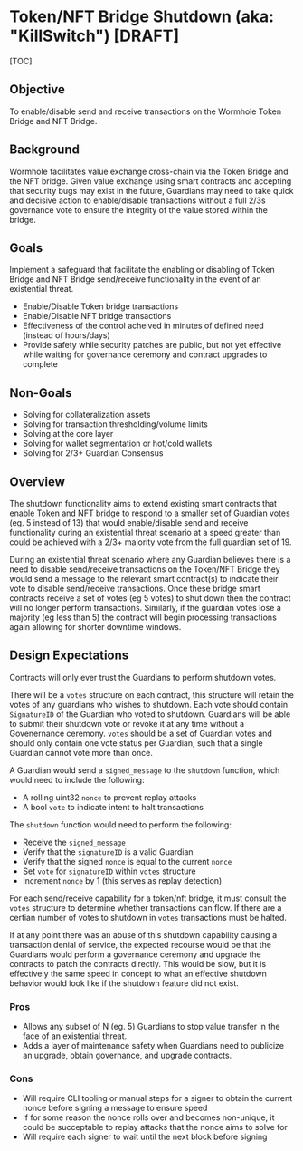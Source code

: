 # Token/NFT Bridge Shutdown (aka: "KillSwitch") [DRAFT]

[TOC]

## Objective

To enable/disable send and receive transactions on the Wormhole Token Bridge and NFT Bridge.

## Background

Wormhole facilitates value exchange cross-chain via the Token Bridge and the NFT bridge.  Given value exchange using smart contracts and accepting that security bugs may exist in the future, Guardians may need to take quick and decisive action to enable/disable transactions without a full 2/3s governance vote to ensure the integrity of the value stored within the bridge.

## Goals

Implement a safeguard that facilitate the enabling or disabling of Token Bridge and NFT Bridge send/receive functionality in the event of an existential threat.

* Enable/Disable Token bridge transactions
* Enable/Disable NFT bridge transactions
* Effectiveness of the control acheived in minutes of defined need (instead of hours/days)
* Provide safety while security patches are public, but not yet effective while waiting for governance ceremony and contract upgrades to complete

## Non-Goals

* Solving for collateralization assets
* Solving for transaction thresholding/volume limits
* Solving at the core layer
* Solving for wallet segmentation or hot/cold wallets
* Solving for 2/3+ Guardian Consensus

## Overview

The shutdown functionality aims to extend existing smart contracts that enable Token and NFT bridge to respond to a smaller set of Guardian votes (eg. 5 instead of 13) that would enable/disable send and receive functionality during an existential threat scenario at a speed greater than could be achieved with a 2/3+ majority vote from the full guardian set of 19.

During an existential threat scenario where any Guardian believes there is a need to disable send/receive transactions on the Token/NFT Bridge they would send a message to the relevant smart contract(s) to indicate their vote to disable send/receive transactions.  Once these bridge smart contracts receive a set of votes (eg 5 votes) to shut down then the contract will no longer perform transactions.  Similarly, if the guardian votes lose a majority (eg less than 5) the contract will begin processing transactions again allowing for shorter downtime windows.

## Design Expectations

Contracts will only ever trust the Guardians to perform shutdown votes.

There will be a `votes` structure on each contract, this structure will retain the votes of any guardians who wishes to shutdown.  Each vote should contain `SignatureID` of the Guardian who voted to shutdown.  Guardians will be able to submit their shutdown vote or revoke it at any time without a Govenernance ceremony.  `votes` should be a set of Guardian votes and should only contain one vote status per Guardian, such that a single Guardian cannot vote more than once.

A Guardian would send a `signed_message` to the `shutdown` function, which would need to include the following:
- A rolling uint32 `nonce` to prevent replay attacks
- A bool `vote` to indicate intent to halt transactions

The `shutdown` function would need to perform the following:
* Receive the `signed_message`
* Verify that the `signatureID` is a valid Guardian
* Verify that the signed `nonce` is equal to the current `nonce`
* Set `vote` for `signatureID` within `votes` structure
* Increment `nonce` by 1 (this serves as replay detection)

For each send/receive capability for a token/nft bridge, it must consult the `votes` structure to determine whether transactions can flow.  If there are a certian number of votes to shutdown in `votes` transactions must be halted.

If at any point there was an abuse of this shutdown capability causing a transaction denial of service, the expected recourse would be that the Guardians would perform a governance ceremony and upgrade the contracts to patch the contracts directly.  This would be slow, but it is effectively the same speed in concept to what an effective shutdown behavior would look like if the shutdown feature did not exist.

### Pros

* Allows any subset of N (eg. 5) Guardians to stop value transfer in the face of an existential threat.
* Adds a layer of maintenance safety when Guardians need to publicize an upgrade, obtain governance, and upgrade contracts.
### Cons

* Will require CLI tooling or manual steps for a signer to obtain the current nonce before signing a message to ensure speed
* If for some reason the nonce rolls over and becomes non-unique, it could be succeptable to replay attacks that the nonce aims to solve for
* Will require each signer to wait until the next block before signing